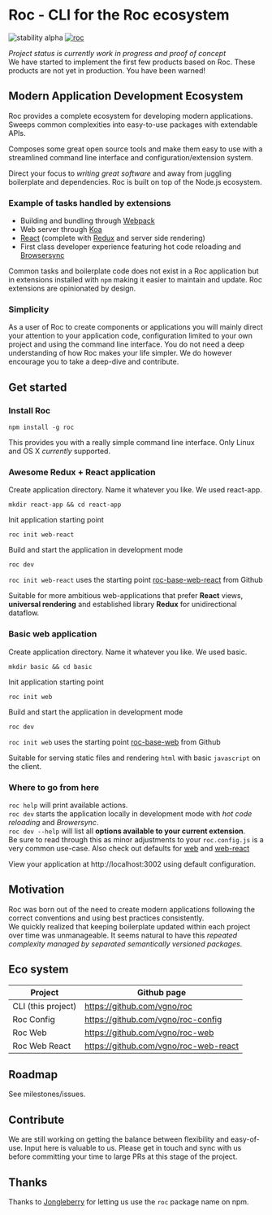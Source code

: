 # Roc - CLI for the Roc ecosystem
![stability alpha](https://img.shields.io/badge/stability-alpha-red.svg)
[![roc](https://img.shields.io/npm/v/roc.svg)](https://www.npmjs.com/package/roc)

_Project status is currently work in progress and proof of concept_  
We have started to implement the first few products based on Roc. These products are not yet in production. You have been warned!

## Modern Application Development Ecosystem
Roc provides a complete ecosystem for developing modern applications.  
Sweeps common complexities into easy-to-use packages with extendable APIs.

Composes some great open source tools and make them easy to use with a streamlined command line interface and configuration/extension system.  

Direct your focus to _writing great software_ and away from juggling boilerplate and dependencies. Roc is built on top of the Node.js ecosystem.

### Example of tasks handled by extensions
- Building and bundling through [Webpack](http://webpack.github.io/)
- Web server through [Koa](http://koajs.com/)
- [React](http://facebook.github.io/react/) (complete with [Redux](https://github.com/rackt/redux) and server side rendering)
- First class developer experience featuring hot code reloading and [Browsersync](http://browsersync.io)

Common tasks and boilerplate code does not exist in a Roc application but in extensions installed with `npm` making it easier to maintain and update. Roc extensions are opinionated by design.

### Simplicity
As a user of Roc to create components or applications you will mainly direct your attention to your application code, configuration limited to your own project and using the command line interface. You do not need a deep understanding of how Roc makes your life simpler. We do however encourage you to take a deep-dive and contribute.

## Get started
### Install Roc
```
npm install -g roc
```

This provides you with a really simple command line interface. Only Linux and OS X _currently_ supported.

### Awesome Redux + React application
Create application directory. Name it whatever you like. We used react-app.

```
mkdir react-app && cd react-app
```
Init application starting point
```
roc init web-react
```

Build and start the application in development mode
```
roc dev
```

`roc init web-react` uses the starting point [roc-base-web-react](https://github.com/vgno/roc-base-web) from Github  

Suitable for more ambitious web-applications that prefer **React** views, **universal rendering** and established library **Redux** for unidirectional dataflow.  


### Basic web application
Create application directory. Name it whatever you like. We used basic.

```
mkdir basic && cd basic
```
Init application starting point
```
roc init web
```

Build and start the application in development mode
```
roc dev
```

`roc init web` uses the starting point [roc-base-web](https://github.com/vgno/roc-base-web) from Github  

Suitable for serving static files and rendering `html` with basic `javascript` on the client.  

### Where to go from here
`roc help` will print available actions.  
`roc dev` starts the application locally in development mode with _hot code reloading_ and _Browersync_.  
`roc dev --help` will list all **options available to your current extension**.  
Be sure to read through this as minor adjustments to your `roc.config.js` is a very common use-case. Also check out defaults for [web](https://github.com/vgno/roc-web/blob/master/src/roc/config/roc.config.js) and [web-react](https://github.com/vgno/roc-web-react/blob/master/src/roc/config/roc.config.js)  

View your application at http://localhost:3002 using default configuration.

## Motivation
Roc was born out of the need to create modern applications following the correct conventions and using best practices consistently.  
We quickly realized that keeping boilerplate updated within each project over time was unmanageable. It seems natural to have this _repeated complexity managed by separated semantically versioned packages_.

## Eco system
| Project | Github page |
----------|--------------
| CLI (this project) | https://github.com/vgno/roc |
| Roc Config | https://github.com/vgno/roc-config |
| Roc Web | https://github.com/vgno/roc-web |
| Roc Web React | https://github.com/vgno/roc-web-react |

## Roadmap
See milestones/issues.

## Contribute
We are still working on getting the balance between flexibility and easy-of-use. Input here is valuable to us. Please get in touch and sync with us before committing your time to large PRs at this stage of the project.

## Thanks

Thanks to [Jongleberry](https://github.com/jonathanong) for letting us use the `roc` package name on npm.
